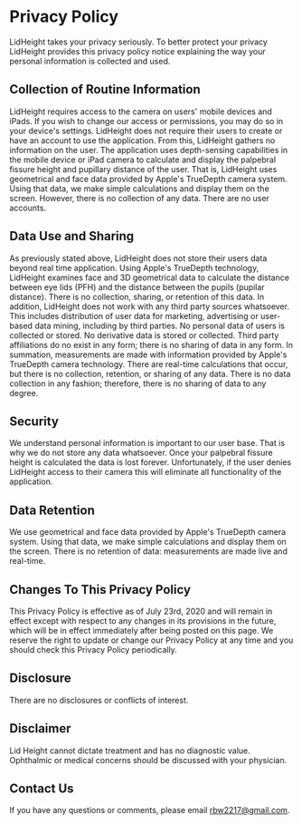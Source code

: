 # Privacy Policy

LidHeight takes your privacy seriously. To better protect your privacy LidHeight provides this privacy policy notice explaining the way your personal information is collected and used.


## Collection of Routine Information

LidHeight requires access to the camera on users' mobile devices and iPads. If you wish to change our access or permissions, you may do so in your device's settings. LidHeight does not require their users to create or have an account to use the application. From this, LidHeight gathers no information on the user. The application uses depth-sensing capabilities in the mobile device or iPad camera to calculate and display the palpebral fissure height and pupillary distance of the user. That is, LidHeight uses geometrical and face data provided by Apple's TrueDepth camera system. Using that data, we make simple calculations and display them on the screen. However, there is no collection of any data. There are no user accounts. 


## Data Use and Sharing

As previously stated above, LidHeight does not store their users data beyond real time application. Using Apple's TrueDepth technology, LidHeight examines face and 3D geometrical data to calculate the distance between eye lids (PFH) and the distance between the pupils (pupilar distance). There is no collection, sharing, or retention of this data. In addition, LidHeight does not work with any third party sources whatsoever. This includes distribution of user data for marketing, advertising or user-based data mining, including by third parties. No personal data of users is collected or stored. No derivative data is stored or collected. Third party affiliations do no exist in any form; there is no sharing of data in any form. In summation, measurements are made with information provided by Apple's TrueDepth camera technology. There are real-time calculations that occur, but there is no collection, retention, or sharing of any data. There is no data collection in any fashion; therefore, there is no sharing of data to any degree. 


## Security

We understand personal information is important to our user base. That is why we do not store any data whatsoever. Once your palpebral fissure height is calculated the data is lost forever. Unfortunately, if the user denies LidHeight access to their camera this will eliminate all functionality of the application. 


## Data Retention

We use geometrical and face data provided by Apple's TrueDepth camera system. Using that data, we make simple calculations and display them on the screen. There is no retention of data: measurements are made live and real-time. 


## Changes To This Privacy Policy

This Privacy Policy is effective as of July 23rd, 2020 and will remain in effect except with respect to any changes in its provisions in the future, which will be in effect immediately after being posted on this page.
We reserve the right to update or change our Privacy Policy at any time and you should check this Privacy Policy periodically.


## Disclosure

There are no disclosures or conflicts of interest.


## Disclaimer

Lid Height cannot dictate treatment and has no diagnostic value. Ophthalmic or medical concerns should be discussed with your physician. 


## Contact Us

If you have any questions or comments, please email rbw2217@gmail.com.
